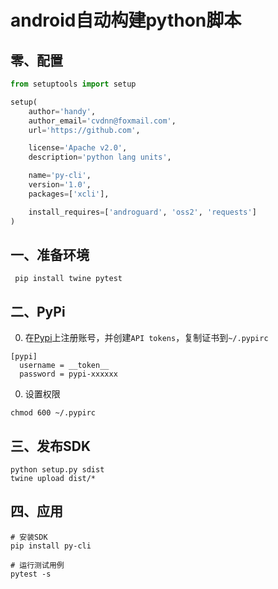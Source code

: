 # android自动构建python脚本

## 零、配置
```python
from setuptools import setup

setup(
    author='handy',
    author_email='cvdnn@foxmail.com',
    url='https://github.com',

    license='Apache v2.0',
    description='python lang units',

    name='py-cli',
    version='1.0',
    packages=['xcli'],

    install_requires=['androguard', 'oss2', 'requests']
)
```

## 一、准备环境
```shell script
 pip install twine pytest
```

## 二、PyPi
0. 在[Pypi](https://pypi.org/)上注册账号，并创建`API tokens`，复制证书到`~/.pypirc` 
```text
[pypi]
  username = __token__
  password = pypi-xxxxxx
```
0. 设置权限
```shell script
chmod 600 ~/.pypirc
```

## 三、发布SDK
```shell script
python setup.py sdist
twine upload dist/*
```

## 四、应用
```shell script
# 安装SDK
pip install py-cli

# 运行测试用例
pytest -s
```

